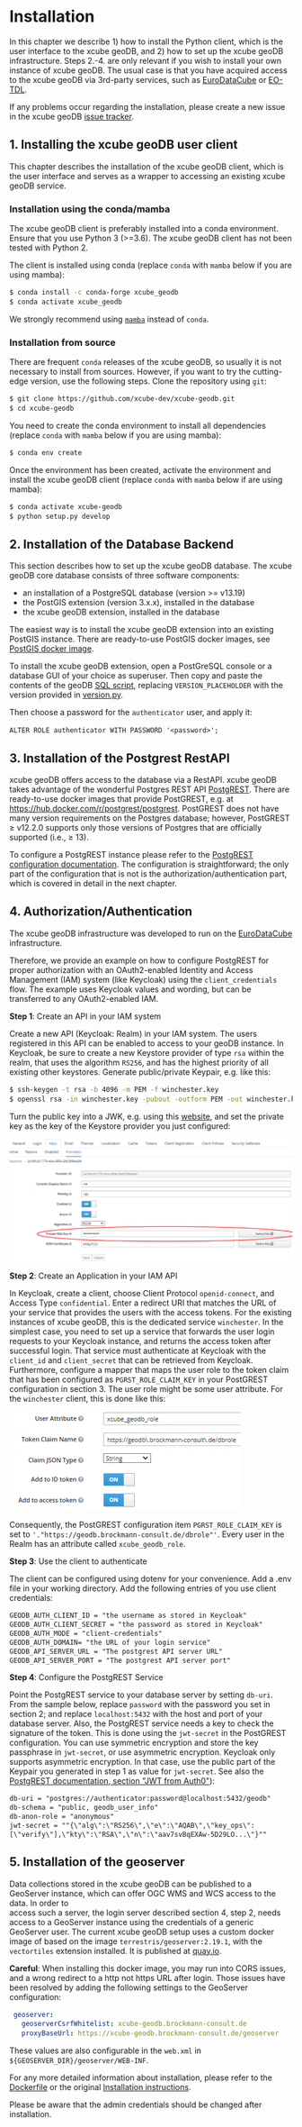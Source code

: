 # Installation

In this chapter we describe 1)  how to install the Python client, which is the
user interface to the xcube geoDB, and 2) how to set up the xcube geoDB
infrastructure. Steps 2.-4. are only relevant if you wish to install your own
instance of xcube geoDB. The usual case is that you have acquired access to the
xcube geoDB via 3rd-party services, such as
[EuroDataCube](https://eurodatacube.com/) or [EO-TDL](https://www.eotdl.com/).

If any problems occur regarding the installation, please create a new issue
in the xcube geoDB
[issue tracker](https://github.com/xcube-dev/xcube-geodb/issues).

## 1. Installing the xcube geoDB user client

This chapter describes the installation of the xcube geoDB client, which
is the user interface and serves as a wrapper to accessing an existing
xcube geoDB service.

### Installation using the conda/mamba

The xcube geoDB client is preferably installed into a conda environment.
Ensure that you use Python 3 (>=3.6). The xcube geoDB client has not been
tested with Python 2.

The client is installed using conda (replace `conda` with `mamba` below if you
are using mamba):

```bash
$ conda install -c conda-forge xcube_geodb
$ conda activate xcube_geodb
```

We strongly recommend using
[`mamba`](https://github.com/mamba-org/mamba) instead of `conda`.

### Installation from source

There are frequent `conda` releases of the xcube geoDB, so usually it is not
necessary to install from sources. However, if you want to try the cutting-
edge version, use the following steps.
Clone the repository using `git`:

```bash
$ git clone https://github.com/xcube-dev/xcube-geodb.git
$ cd xcube-geodb
```    

You need to create the conda environment to install all dependencies
(replace `conda` with `mamba` below if you are using mamba):

```bash
$ conda env create
```

Once the environment has been created, activate the environment and
install the xcube geoDB client (replace `conda` with `mamba` below if are
using mamba):

```bash
$ conda activate xcube-geodb
$ python setup.py develop
```

## 2. Installation of the Database Backend

This section describes how to set up the xcube geoDB database. The
xcube geoDB core database consists of three software components:

- an installation of a PostgreSQL database (version >= v13.19)
- the PostGIS extension (version 3.x.x), installed in the database
- the xcube geoDB extension, installed in the database

The easiest way is to install the xcube geoDB extension into an existing PostGIS
instance. There are ready-to-use PostGIS docker images, see
[PostGIS docker image](https://registry.hub.docker.com/r/postgis/postgis/).

To install the xcube geoDB extension, open a PostGreSQL console or a database
GUI of your choice as superuser. Then copy and paste the contents of the geoDB
[SQL script](https://github.com/xcube-dev/xcube-geodb/blob/main/xcube_geodb/sql/geodb.sql),
replacing `VERSION_PLACEHOLDER` with the version provided in
[version.py](https://github.com/xcube-dev/xcube-geodb/blob/main/xcube_geodb/version.py).

Then choose a password for the `authenticator` user, and apply it:

`ALTER ROLE authenticator WITH PASSWORD '<password>';`

## 3. Installation of the Postgrest RestAPI

xcube geoDB offers access to the database via a RestAPI. xcube geoDB takes
advantage of the wonderful Postgres REST API
[PostgREST](https://github.com/PostgREST/postgrest). There are ready-to-use
docker images that provide PostGREST, e.g. at
https://hub.docker.com/r/postgrest/postgrest. PostGREST does not have many
version requirements on the Postgres database; however, PostGREST ≥ v12.2.0
supports only those versions of Postgres that are officially supported
(i.e., ≥ 13).

To configure a PostgREST instance please refer to the
[PostgREST configuration documentation](https://postgrest.org/en/stable/configuration.html).
The configuration is straightforward; the only part of the configuration that
is not is the authorization/authentication part, which is covered in detail
in the next chapter.

## 4. Authorization/Authentication

The xcube geoDB infrastructure was developed to run on the
[EuroDataCube](https://eurodatacube.com/) infrastructure.

Therefore, we provide an example on how to configure PostgREST for proper
authorization with an OAuth2-enabled Identity and Access Management (IAM)
system (like Keycloak) using the `client_credentials` flow. The example uses
Keycloak values and wording, but can be transferred to any OAuth2-enabled IAM.

__Step 1__: Create an API in your IAM system

Create a new API (Keycloak: Realm) in your IAM system. The users registered in
this API can be enabled to access to your geoDB instance. In Keycloak, be sure
to create a new Keystore provider of type `rsa` within the realm, that uses the
algorithm `RS256`, and has the highest priority of all existing other
keystores. Generate public/private Keypair, e.g. like this:

```bash
$ ssh-keygen -t rsa -b 4096 -m PEM -f winchester.key
$ openssl rsa -in winchester.key -pubout -outform PEM -out winchester.key.pub
```

Turn the public key into a JWK, e.g. using this
[website](https://8gwifi.org/jwkconvertfunctions.jsp), and set the private key
as the key of the Keystore provider you just configured:

![realm_key_provider.png](realm_key_provider.png)

__Step 2__: Create an Application in your IAM API

In Keycloak, create a client, choose Client Protocol `openid-connect`, and
Access Type `confidential`. Enter a redirect URI that matches the URL of your
service that provides the users with the access tokens. For the existing
instances of xcube geoDB, this is the dedicated service `winchester`. In the
simplest case, you need to set up a service that forwards the user
login requests to your Keycloak instance, and returns the access token after
successful login. That service must authenticate at Keycloak with the
`client_id` and `client_secret` that can be retrieved from Keycloak.
Furthermore, configure a mapper that maps the user role to the token claim
that has been configured as `PGRST_ROLE_CLAIM_KEY` in your PostGREST
configuration in section 3. The user role might be some user attribute. For
the `winchester` client, this is done like this:

![winchester_mapper.png](winchester_mapper.png)

Consequently, the PostGREST configuration item `PGRST_ROLE_CLAIM_KEY` is
set to `'."https://geodb.brockmann-consult.de/dbrole"'`. Every user in the
Realm has an attribute called `xcube_geodb_role`.

__Step 3__: Use the client to authenticate

The client can be configured using dotenv for your convenience. Add a .env file
in your working directory. Add the following entries of you use client
credentials:

```dotenv
GEODB_AUTH_CLIENT_ID = "the username as stored in Keycloak"
GEODB_AUTH_CLIENT_SECRET = "the password as stored in Keycloak"
GEODB_AUTH_MODE = "client-credentials"
GEODB_AUTH_DOMAIN= "the URL of your login service"
GEODB_API_SERVER_URL = "The postgrest API server URL"
GEODB_API_SERVER_PORT = "The postgrest API server port"
```

__Step 4__: Configure the PostgREST Service

Point the PostgREST service to your database server by setting `db-uri`.
From the sample below, replace `password` with the password you set in
section 2; and replace `localhost:5432` with the host and port of your
database server.
Also, the PostgREST service needs a key to check the signature of the token. This is
done using the `jwt-secret` in the PostGREST configuration. You can use
symmetric encryption and store the key passphrase in `jwt-secret`, or use
asymmetric encryption. Keycloak only supports asymmetric encryption. In that
case, use the public part of the Keypair you generated in step 1 as value for
`jwt-secret`. See also the
[PostgREST documentation, section "JWT from Auth0"](https://postgrest.org/en/stable/auth.html#client-auth)):

```dotenv
db-uri = "postgres://authenticator:password@localhost:5432/geodb"
db-schema = "public, geodb_user_info"
db-anon-role = "anonymous"
jwt-secret = ""{\"alg\":\"RS256\",\"e\":\"AQAB\",\"key_ops\":[\"verify\"],\"kty\":\"RSA\",\"n\":\"aav7svBqEXAw-5D29LO...\"}""
```

## 5. Installation of the geoserver

Data collections stored in the xcube geoDB can be published to a GeoServer
instance, which can offer OGC WMS and WCS access to the data. In order to  
access such a server, the login server described section 4, step 2,
needs access to a GeoServer instance using the credentials of a generic
GeoServer user. The current xcube geoDB setup uses a custom docker image of
based on the image `terrestris/geoserver:2.19.1`, with the `vectortiles`
extension installed. It is published at
[quay.io](https://quay.io/repository/bcdev/xcube-geoserv).

**Careful**: When installing this docker image, you may run into CORS issues,
and a wrong redirect to a http not https URL after login. Those issues have
been resolved by adding the following settings to the GeoServer configuration:

```yaml
 geoserver:
   geoserverCsrfWhitelist: xcube-geodb.brockmann-consult.de
   proxyBaseUrl: https://xcube-geodb.brockmann-consult.de/geoserver
```

These values are also configurable in the `web.xml` in
`${GEOSERVER_DIR}/geoserver/WEB-INF`.

For any more detailed information about installation, please refer to the
[Dockerfile](https://github.com/terrestris/docker-geoserver/blob/master/Dockerfile)
or the original
[Installation instructions](https://docs.geoserver.org/stable/en/user/installation/index.html).

Please be aware that the admin credentials should be changed after installation.